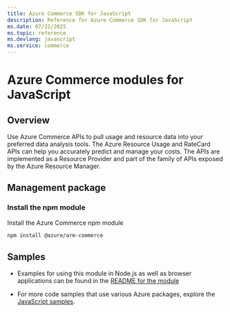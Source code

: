 ```yaml
---
title: Azure Commerce SDK for JavaScript
description: Reference for Azure Commerce SDK for JavaScript
ms.date: 07/22/2025
ms.topic: reference
ms.devlang: javascript
ms.service: commerce
---
```

# Azure Commerce modules for JavaScript

## Overview

Use Azure Commerce APIs to pull usage and resource data into your preferred data analysis tools. The Azure Resource Usage and RateCard APIs can help you accurately predict and manage your costs. The APIs are implemented as a Resource Provider and part of the family of APIs exposed by the Azure Resource Manager.

## Management package

### Install the npm module

Install the Azure Commerce npm module

```bash
npm install @azure/arm-commerce
```

## Samples

* Examples for using this module in Node.js as well as browser applications can be found in the [README for the module](https://www.npmjs.com/package/@azure/arm-commerce)

* For more code samples that use various Azure packages, explore the [JavaScript samples](https://docs.microsoft.com/samples/browse/?languages=javascript).